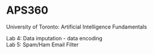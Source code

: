 # APS360
University of Toronto: Artificial Intelligence Fundamentals

Lab 4: Data imputation - data encoding <br/>
Lab 5: Spam/Ham Email Filter <br/>
